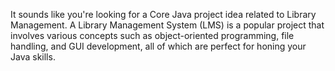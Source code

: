 It sounds like you're looking for a Core Java project idea related to Library Management. A Library Management System (LMS) is a popular project that involves various concepts such as object-oriented programming, file handling, and GUI development, all of which are perfect for honing your Java skills.
